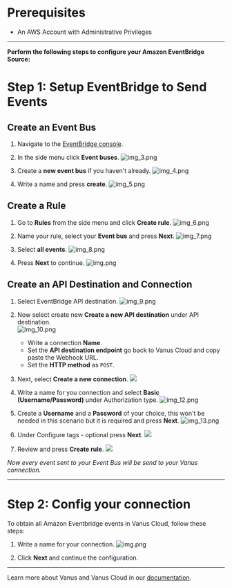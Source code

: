 #  
# Prerequisites

- An AWS Account with Administrative Privileges

---

**Perform the following steps to configure your Amazon EventBridge Source:**

# Step 1: Setup EventBridge to Send Events

**Create an Event Bus**  
---
 
1. Navigate to the [EventBridge console](https://console.aws.amazon.com/events/home).

2. In the side menu click **Event buses**.
   ![img_3.png](images/no2.png)  

3. Create a **new event bus** if you haven't already.
   ![img_4.png](images/3.png)  

4. Write a name and press **create**.
   ![img_5.png](images/4.png) 


**Create a Rule**  
---

1. Go to **Rules** from the side menu and click **Create rule**. 
   ![img_6.png](images/5.png)  

2. Name your rule, select your **Event bus** and press **Next**. 
   ![img_7.png](images/6.png)  

3. Select **all events**.
   ![img_8.png](images/7.png)  

4. Press **Next** to continue.
![img.png](images/8.png)


**Create an API Destination and Connection**  
---

1. Select EventBridge API destination.
    ![img_9.png](images/9.png)  

2. Now select create new **Create a new API destination** under API destination.  
![img_10.png](images/10.png)  
   - Write a connection **Name**.
   - Set the **API destination endpoint** go back to Vanus Cloud and copy paste the Webhook URL.
   - Set the **HTTP method** as `POST`.  
       
3. Next, select **Create a new connection**.
![](images/11.png)  

4. Write a name for you connection and select **Basic (Username/Password)** under Authorization type.
    ![img_12.png](images/12.png)  

5. Create a **Username** and a **Password** of your choice, this won't be needed in this scenario but it is required and press **Next**.
    ![img_13.png](images/13.png)  

6. Under Configure tags - optional press **Next**.
![](images/14.png)  

7. Review and press **Create rule**.
![](images/15.png)

*Now every event sent to your Event Bus will be send to your Vanus connection.* 

---

# Step 2: Config your connection

To obtain all Amazon Eventbridge events in Vanus Cloud, follow these steps:

1. Write a name for your connection.
   ![img.png](images/1.png)

2. Click **Next** and continue the configuration.

---

Learn more about Vanus and Vanus Cloud in our [documentation](https://docs.vanus.ai).
